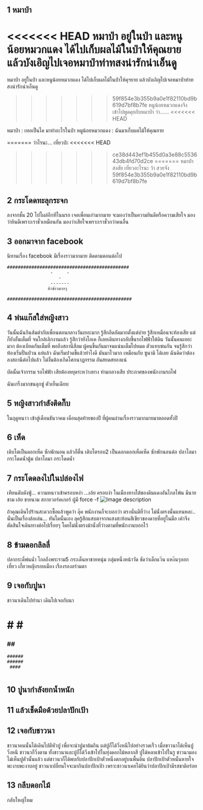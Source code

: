 ## 1 หมาป่า
<<<<<<< HEAD
   หมาป่า อยู่ในป่า และหนูน้อยหมวกแดง ได้ไปเก็บผลไม้ในป่าให้คุณยาย 
   แล้วบังเอิญไปเจอหมาป่าท่าทสงน่ารักน่าเอ็นดู 
=======
   หมาป่า อยู่ในป่า และหนูน้อยหมวกแดง ได้ไปเก็บผลไม้ในป่าให้คุฯยาย
   แล้วบังเอิญไปเจอหมาป่าท่าทสงน่ารักน่าเอ็นดู
>>>>>>> 59f854e3b355b9a0e1f82110bd9b619d7bf8b7fe
   หนูน้อยหมวกแดงจึงเข้าไปพูดคุยกับหมาป่า ว่า......
<<<<<<< HEAD

   หมาป่า : เทอเป็นไค มาทำอะไรในป่า
   หมูน้อยหมวกแดง : ฉันมาเก็บผลไม้ให้คุณยาย

=======
   ว่าไรนะ...
   เที่ยวป่ะ
<<<<<<< HEAD
>>>>>>> ce38d443ef1b455d0a3e88c553643db4fd70d2ce
=======
   หมาป่าสงสัย เที่ยวอะไรนะ
   ว้า สวยจัง
>>>>>>> 59f854e3b355b9a0e1f82110bd9b619d7bf8b7fe

## 2 กระโดดทะลุกระจก
ลงจากชั้น 20
ไปโผล่อีกทีในนรก
เจอเพื่อนเก่ามากมาย
จะมองว่าเป็นความยินดีหรือความเสียใจ
มองว่ายินดีเพราะเราชั่วเหมือนกัน
มองว่าเสียใจเพราะเราชั่วกว่าคนอื่น

## 3 ออกมาจาก facebook
นิทานเรื่อง facebook มีเรื่องราวมากมาย ติดตามตอนต่อไป
```
#############################################
                -     -
                   -
                -------
               หิวข้าวมากๆ

##############################################
```

## 4 พ่นแก๊สใส่หญิงสาว
วันนั้นฉันกินส้มตำกับเพื่อนตอนกลางวันเยอะมาก
รู้สึกอึดอัดมากตั้งแต่บ่าย รู้สึกเหมือนจะท้องเสีย
แต่ก็ยังอั้นเต็มที่ จนใกล้เลิกงานแล้ว รู้สึกว่ายังโอเค ก็เลยเดินทางกลับขึ้นรถไฟฟ้าใต้ดิน
วันนั้นคนเยอะมาก ต้องเบียดกันเต็มที่ พอถึงสถานีสีลม ผู้คนขึ้นกันมาจนแน่นเต็มไปหมด ตัวแทบชนกัน จนรู้สึกว่าท้องเริ่มปั่นป่วน
แย่แล้ว ฉันเริ่มปวดขี้แล้วทำไงดี มันมาไวมาก เหมือนกับ ซูนามิ ได้เลย ฉันคิดว่าต้องลงสถานีต่อไปแล้ว ไม่งั้นต้องเกิดโศกนาฏกรรม อันสยดสยองแน่

บัดนั้นเจ้ากรรม รถไฟฟ้า เสียต้องหยุดระหว่างทาง ท่ามกลางเสีย ประกาศของพนักงานรถไฟ

ฉันเกร็งมากขนลุกซู่ ตัวเย็นเฉียบ

## 5 หญิงสาวกำลังติดกิ๊บ
ในฤดูหนาว เข้าสู่เดือนธันวาคม เดือนสุดท้ายของปี ที่ผู้คนผ่านเรื่องราวมากมายมาตลอดทั้งปี

## 6 เห็ด
เติบโตเป็นดอกเห็ด ซักพักนอน แล้วก็ตื่น เติบโตรอบ2 เป็นดอกดอกเห็ดเห็ด ซักพักนอนต่อ ปลาโลมากระโดดน้ำตู้ม ปลาโลมา กระโดดน้ำ

## 7 กระโดดลงไปในปล่องไฟ
เทียนดับดังฟู่... ความหนาวเข้าครอบหงำ ...เอ้ย ครอบงำ ในเมืองทางใต้ของดินแดงอันไกลโพ้น
มีนายชาม เอ้ย ชายนาม สกายวอร์คเกอร์ ผู้มี force -f
![Image description](https://cdn3.movieweb.com/i/article/wwmiWDZiekgmiYZEs1HEaueZ4UlTn2/1200:100/Star-Wars-9-Luke-Skywalker-Rumors.jpg)


ถ้าคุณเดินไปร้านสะดวกซื้อแล้วพูดว่า ลุ๊ค พนักงานก็จะบอกว่า ตรงนั่นมีที่ว่าง ไม่นั่งตรงนั้นแทนหละ.. นั่นเป็นเรื่องล้อเล่น...
ทันใดนั้นเอง ลุครู้สึกแสบตาจากแสงสะท้อนสีเขียวของดาบที่อยู่ในมือ เค้าจึงตัดสินใจเดินทางต่อไปเรื่อยๆ โดยไม่นั่งตรงม้านั่งที่ว่างตามที่พนักงานบอกไว้

## 8 ข้ามดอกลิลลี่
ปลากระดี่พ่นน้ำ
ไกลถึงพระราม5
กระเด็นหาชายหนุ่ม
กลุ่มหนึ่งหน้าวัด
ชัดว่าเด็กแว๊น
แหง๊นๆออกเที่ยว
เกี้ยวหญิงรอบเมือง
เรืองรองอร่ามตา

## 9 เจอกับปูนา
ชาวนาเดินไปทำนา เดินไปเจอกับนา
###         ###
#  #       #  #
 ###  ##  ###
    ######
    ######
     ####
  #       #
##          ##

## 10 ปูนากำลังยกน้ำหนัก

## 11 แล้วเช็ดมือด้วยปลาปักเป้า

## 12 เจอกับชาวนา
ชาวนาคนนั้นได้เดินไปตีหัวปู เพื่อจะนำปูมาต้มกิน
แต่ปูก็ได้วิ่งหนีไปอย่างรวดเร็ว เมื่อขาวนาได้เห็นปูวิ่งหนี ชาวนาก็วิ่งตาม
ทั้งชาวนาและปูก็ได้วิ่งเข้าไปในทุ่งดอกไม้หลากสี
ปูได้หลบเข้าไปในรู ชาวนามองไม่เห็นปูตัวนั้นแล้ว
แต่ชาวนาก็ได้พบกับปลาปักเป้าตัวหนึ่งตกอยู่บนพื้นดิน ปลาปักเป้าตัวหนั้นหายใจพะงาบพะงาบอยู่
ชาวนาเปลี่ยนใจจะมากินปลาปักเป้า เพราะชาวนาเคยได้ยินว่าปลาปักเป้ามีรสชาติอร่อย

## 13 กลีบดอกไม้
กลับใหญ่ไหม

